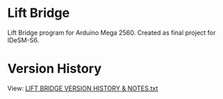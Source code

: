# Lift Bridge
Lift Bridge program for Arduino Mega 2560. Created as final project for IDeSM-S6.



# Version History
View:
[LIFT BRIDGE VERSION HISTORY & NOTES.txt](https://github.com/aldrick-t/Lift-Bridge/files/8858671/LIFT.BRIDGE.VERSION.HISTORY.NOTES.txt)






